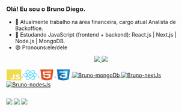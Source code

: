 ### Olá! Eu sou o Bruno Diego.

- 🔭 Atualmente trabalho na área financeira, cargo atual Analista de Backoffice.
- 🌱 Estudando JavaScript (frontend + backend): React.js | Next.js | Node.js | MongoDB.
- 😄 Pronouns:ele/dele

<div align="center">
  <a href="https://github.com/Bruno-Diego-Almeida">
  <img height="180em" src="https://github-readme-stats.vercel.app/api?username=Bruno-Diego-Almeida&show_icons=true&theme=dark&include_all_commits=true&count_private=true"/>
  <img height="180em" src="https://github-readme-stats.vercel.app/api/top-langs/?username=Bruno-Diego-Almeida&layout=compact&langs_count=7&theme=dark"/>
</div>
<div style="display: inline_block"><br>
  <img align="center" alt="Bruno-Js" height="30" width="40" src="https://raw.githubusercontent.com/devicons/devicon/master/icons/javascript/javascript-plain.svg">
  <img align="center" alt="Bruno-React" height="30" width="40" src="https://raw.githubusercontent.com/devicons/devicon/master/icons/react/react-original.svg">
  <img align="center" alt="Bruno-HTML" height="30" width="40" src="https://raw.githubusercontent.com/devicons/devicon/master/icons/html5/html5-original.svg">
  <img align="center" alt="Bruno-CSS" height="30" width="40" src="https://raw.githubusercontent.com/devicons/devicon/master/icons/css3/css3-original.svg">
  <img align="center" alt="Bruno-mongoDb" height="30" width="40" src="https://cdn.jsdelivr.net/gh/devicons/devicon/icons/adonisjs/adonisjs-original.svg" />
  <img align="center" alt="Bruno-nextJs" height="30" width="40" src="https://cdn.jsdelivr.net/gh/devicons/devicon/icons/nextjs/nextjs-original-wordmark.svg" />
  <img align="center" alt="Bruno-nodesJs" height="30" width="40" src="https://cdn.jsdelivr.net/gh/devicons/devicon/icons/nodejs/nodejs-original.svg" />

  ##
  
  <div>
    <a href="https://www.linkedin.com/in/bruno-diego88" target="_blank"><img src="https://img.shields.io/badge/-LinkedIn-%230077B5?style=for-the-badge&logo=linkedin&logoColor=white" target="_blank"></a> 
        <a href="https://www.facebook.com/people/Bruno-Diego/100004888954560/" target="_blank"><img src="https://img.shields.io/badge/Facebook-1877F2?style=for-the-badge&logo=facebook&logoColor=white" target="_blank"></a> 
    <a href = "mailto:brunoda8894@@gmail.com"><img src="https://img.shields.io/badge/-Gmail-%23333?style=for-the-badge&logo=gmail&logoColor=red" target="_blank"></a>
    
  
  
  
